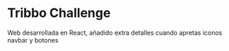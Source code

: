 <h1> Tribbo Challenge</h1>

<p> Web desarrollada en React, añadido extra detalles cuando apretas iconos navbar y botones </p>
